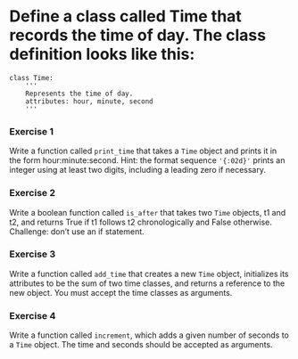 # Define a class called Time that records the time of day. The class definition looks like this:
```
class Time:
    '''
    Represents the time of day.
    attributes: hour, minute, second
    '''
```
### Exercise 1  
Write a function called ```print_time``` that takes a ```Time``` object and prints it in the form hour:minute:second. Hint: the format sequence ```'{:02d}'``` prints an integer using at least two digits, including a leading zero if necessary.

### Exercise 2  
Write a boolean function called ```is_after``` that takes two ```Time``` objects, t1 and t2, and returns True if t1 follows t2 chronologically and False otherwise. Challenge: don’t use an if statement.

### Exercise 3
Write a function called ```add_time``` that creates a new ```Time``` object, initializes its attributes to be the sum of two time classes, and returns a reference to the new object. You must accept the time classes as arguments.

### Exercise 4
Write a function called ```increment```, which adds a given number of seconds to a ```Time``` object. The time and seconds should be accepted as arguments.
